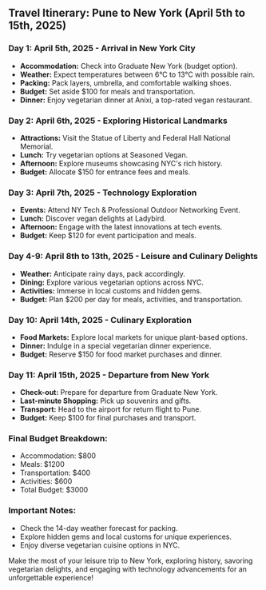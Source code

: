## Travel Itinerary: Pune to New York (April 5th to 15th, 2025)

### Day 1: April 5th, 2025 - Arrival in New York City
- **Accommodation:** Check into Graduate New York (budget option).
- **Weather:** Expect temperatures between 6°C to 13°C with possible rain.
- **Packing:** Pack layers, umbrella, and comfortable walking shoes.
- **Budget:** Set aside $100 for meals and transportation.
- **Dinner:** Enjoy vegetarian dinner at Anixi, a top-rated vegan restaurant.

### Day 2: April 6th, 2025 - Exploring Historical Landmarks
- **Attractions:** Visit the Statue of Liberty and Federal Hall National Memorial.
- **Lunch:** Try vegetarian options at Seasoned Vegan.
- **Afternoon:** Explore museums showcasing NYC's rich history.
- **Budget:** Allocate $150 for entrance fees and meals.

### Day 3: April 7th, 2025 - Technology Exploration
- **Events:** Attend NY Tech & Professional Outdoor Networking Event.
- **Lunch:** Discover vegan delights at Ladybird.
- **Afternoon:** Engage with the latest innovations at tech events.
- **Budget:** Keep $120 for event participation and meals.

### Day 4-9: April 8th to 13th, 2025 - Leisure and Culinary Delights
- **Weather:** Anticipate rainy days, pack accordingly.
- **Dining:** Explore various vegetarian options across NYC.
- **Activities:** Immerse in local customs and hidden gems.
- **Budget:** Plan $200 per day for meals, activities, and transportation.

### Day 10: April 14th, 2025 - Culinary Exploration
- **Food Markets:** Explore local markets for unique plant-based options.
- **Dinner:** Indulge in a special vegetarian dinner experience.
- **Budget:** Reserve $150 for food market purchases and dinner.

### Day 11: April 15th, 2025 - Departure from New York
- **Check-out:** Prepare for departure from Graduate New York.
- **Last-minute Shopping:** Pick up souvenirs and gifts.
- **Transport:** Head to the airport for return flight to Pune.
- **Budget:** Keep $100 for final purchases and transport.

### Final Budget Breakdown:
- Accommodation: $800
- Meals: $1200
- Transportation: $400
- Activities: $600
- Total Budget: $3000

### Important Notes:
- Check the 14-day weather forecast for packing.
- Explore hidden gems and local customs for unique experiences.
- Enjoy diverse vegetarian cuisine options in NYC.

Make the most of your leisure trip to New York, exploring history, savoring vegetarian delights, and engaging with technology advancements for an unforgettable experience!